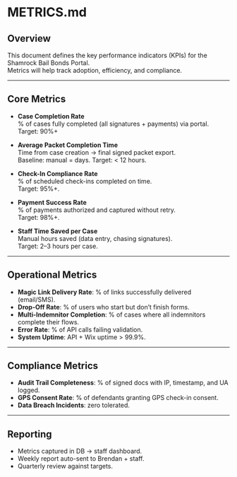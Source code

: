 # METRICS.md

## Overview
This document defines the key performance indicators (KPIs) for the Shamrock Bail Bonds Portal.  
Metrics will help track adoption, efficiency, and compliance.

---

## Core Metrics
- **Case Completion Rate**  
  % of cases fully completed (all signatures + payments) via portal.  
  Target: 90%+

- **Average Packet Completion Time**  
  Time from case creation → final signed packet export.  
  Baseline: manual = days. Target: < 12 hours.

- **Check-In Compliance Rate**  
  % of scheduled check-ins completed on time.  
  Target: 95%+.

- **Payment Success Rate**  
  % of payments authorized and captured without retry.  
  Target: 98%+.

- **Staff Time Saved per Case**  
  Manual hours saved (data entry, chasing signatures).  
  Target: 2–3 hours per case.

---

## Operational Metrics
- **Magic Link Delivery Rate**: % of links successfully delivered (email/SMS).  
- **Drop-Off Rate**: % of users who start but don’t finish forms.  
- **Multi-Indemnitor Completion**: % of cases where all indemnitors complete their flows.  
- **Error Rate**: % of API calls failing validation.  
- **System Uptime**: API + Wix uptime > 99.9%.

---

## Compliance Metrics
- **Audit Trail Completeness**: % of signed docs with IP, timestamp, and UA logged.  
- **GPS Consent Rate**: % of defendants granting GPS check-in consent.  
- **Data Breach Incidents**: zero tolerated.

---

## Reporting
- Metrics captured in DB → staff dashboard.  
- Weekly report auto-sent to Brendan + staff.  
- Quarterly review against targets.
